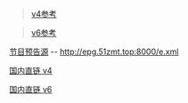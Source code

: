 > [ v4参考 ](http://tonkiang.us/hoteliptv.php?s=武汉)

> [ v6参考 ](https://github.com/YanG-1989/m3u) 

[节目预告源](https://github.com/YannStor/TVBox/blob/main/README.md)  -- http://epg.51zmt.top:8000/e.xml

[国内直链 v4](https://mirror.ghproxy.com/https://raw.githubusercontent.com/zbuhui/iptv/main/v4.m3u)

[国内直链 v6](https://mirror.ghproxy.com/https://raw.githubusercontent.com/zbuhui/iptv/main/v6.m3u)



